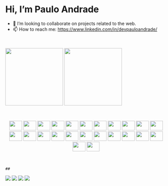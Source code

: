   <h1> Hi, I’m Paulo Andrade </h1>
  
  
- 👀 I’m looking to collaborate on projects related to the web.
- 📫 How to reach me: https://www.linkedin.com/in/devpauloandrade/

<p>&nbsp;</p>
<div>
<a href="https://github.com/Paulo-AndradeDev"></a>
<img height="180em" src="https://github-readme-stats.vercel.app/api?username=Paulo-AndradeDev&show_icons=true&theme=dracula&include_all_commits=true&count_private=true"/>
<img height="180em" src="https://github-readme-stats.vercel.app/api/top-langs/?username=Paulo-AndradeDev&layout=compact&langs_count=16&theme=dracula"/>
</div>
<p>&nbsp;</p>
<div style="display: inline-block;">
  <center>
<img height="30" width="40" src="https://cdn.jsdelivr.net/gh/devicons/devicon/icons/behance/behance-original.svg" />
            <img height="30" width="40" src="https://cdn.jsdelivr.net/gh/devicons/devicon/icons/bootstrap/bootstrap-original-wordmark.svg" />
            <img height="30" width="40" src="https://cdn.jsdelivr.net/gh/devicons/devicon/icons/codeigniter/codeigniter-plain-wordmark.svg" />
            <img height="30" width="40" src="https://cdn.jsdelivr.net/gh/devicons/devicon/icons/composer/composer-original.svg" />
            <img height="30" width="40" src="https://cdn.jsdelivr.net/gh/devicons/devicon/icons/css3/css3-original.svg" />
            <img height="30" width="40" src="https://cdn.jsdelivr.net/gh/devicons/devicon/icons/django/django-plain.svg" />
            <img height="30" width="40" src="https://cdn.jsdelivr.net/gh/devicons/devicon/icons/docker/docker-original-wordmark.svg" />
            <img height="30" width="40" src="https://cdn.jsdelivr.net/gh/devicons/devicon/icons/figma/figma-original.svg" />
            <img height="30" width="40" src="https://cdn.jsdelivr.net/gh/devicons/devicon/icons/filezilla/filezilla-plain.svg" />
            <img height="30" width="40" src="https://cdn.jsdelivr.net/gh/devicons/devicon/icons/git/git-original-wordmark.svg" />
            <img height="30" width="40" src="https://cdn.jsdelivr.net/gh/devicons/devicon/icons/html5/html5-original.svg" />
            <img height="30" width="40" src="https://cdn.jsdelivr.net/gh/devicons/devicon/icons/java/java-original-wordmark.svg" />
            <img height="30" width="40" src="https://cdn.jsdelivr.net/gh/devicons/devicon/icons/javascript/javascript-original.svg" />
            <img height="30" width="40" src="https://cdn.jsdelivr.net/gh/devicons/devicon/icons/jquery/jquery-original-wordmark.svg" />
            <img height="30" width="40" src="https://cdn.jsdelivr.net/gh/devicons/devicon/icons/jupyter/jupyter-original.svg" />
            <img height="30" width="40" src="https://cdn.jsdelivr.net/gh/devicons/devicon/icons/mysql/mysql-original.svg" />
            <img height="30" width="40" src="https://cdn.jsdelivr.net/gh/devicons/devicon/icons/php/php-original.svg" />
            <img height="30" width="40" src="https://cdn.jsdelivr.net/gh/devicons/devicon/icons/postgresql/postgresql-original-wordmark.svg" />
            <img height="30" width="40" src="https://cdn.jsdelivr.net/gh/devicons/devicon/icons/pycharm/pycharm-original.svg" />
            <img height="30" width="40" src="https://cdn.jsdelivr.net/gh/devicons/devicon/icons/python/python-original.svg" />
            <img height="30" width="40" src="https://cdn.jsdelivr.net/gh/devicons/devicon/icons/sqlite/sqlite-original-wordmark.svg" />
            <img height="30" width="40" src="https://cdn.jsdelivr.net/gh/devicons/devicon/icons/wordpress/wordpress-original.svg" />
            <img height="30" width="40" src="https://cdn.jsdelivr.net/gh/devicons/devicon/icons/anaconda/anaconda-original-wordmark.svg" />
            <img height="30" width="40" src="https://cdn.jsdelivr.net/gh/devicons/devicon/icons/visualstudio/visualstudio-plain.svg" />
  </center>
    </div>
    <p>&nbsp;</p>
    
    ##

<div>
	<img src="https://img.shields.io/badge/Gmail-D14836?style=for-the-badge&logo=gmail&logoColor=white">
	<img src="https://img.shields.io/badge/website-000000?style=for-the-badge&logo=About.me&logoColor=white">
	<img src="https://img.shields.io/badge/LinkedIn-0077B5?style=for-the-badge&logo=linkedin&logoColor=white">
	<img src="https://img.shields.io/badge/YouTube-FF0000?style=for-the-badge&logo=youtube&logoColor=white">
</div>
       
